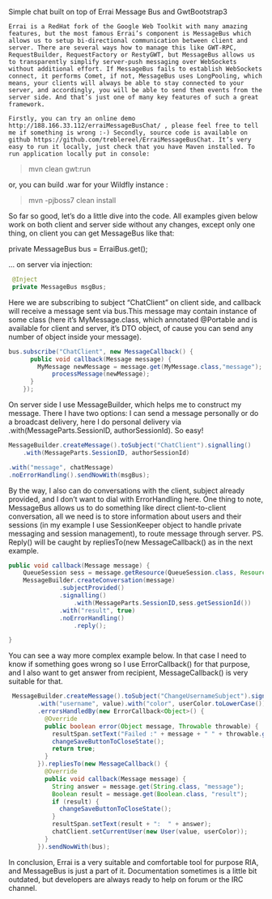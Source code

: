 
Simple chat built on top of Errai Message Bus and GwtBootstrap3

	Errai is a RedHat fork of the Google Web Toolkit with many amazing features, but the most famous Errai’s component is MessageBus which allows us to setup bi-directional communication between client and server. There are several ways how to manage this like GWT-RPC, RequestBuilder, RequestFactory or RestyGWT, but MessageBus allows us to transparently simplify server-push messaging over WebSockets without additional effort. If MessageBus fails to establish WebSockets connect, it performs Comet, if not, MessageBus uses LongPooling, which means, your clients will always be able to stay connected to your server, and accordingly, you will be able to send them events from the server side. And that’s just one of many key features of such a great framework.

	Firstly, you can try an online demo http://188.166.33.112/erraiMessageBusChat/ , please feel free to tell me if something is wrong :-) Secondly, source code is available on github https://github.com/treblereel/ErraiMessageBusChat. It’s very easy to run it locally, just check that you have Maven installed. To run application locally put in console:

>mvn clean gwt:run

or, you can build .war for your Wildfly instance :

> mvn -pjboss7 clean install

So far so good, let’s do a little dive into the code. All examples given below work on both client and server side without any changes, except only one thing, on client you can get MessageBus like that: 

private MessageBus bus = ErraiBus.get();

… on server via injection:

```java
 @Inject
 private MessageBus msgBus;
```

Here we are subscribing to subject “ChatClient” on client side, and callback will receive a message sent via bus.This message may contain instance of some class (here it’s MyMessage.class, which annotated @Portable and is available for client and server, it’s DTO object, of cause you can send any number of object inside your message).

```java
bus.subscribe("ChatClient", new MessageCallback() {
      public void callback(Message message) {
        MyMessage newMessage = message.get(MyMessage.class,"message");
            processMessage(newMessage);
      }
    });
```

On server side I use MessageBuilder, which helps me to construct my message. There I have two options: I can send  a message personally or do a broadcast delivery, here I do personal delivery via .with(MessageParts.SessionID, authorSessionId). So easy!

```java
MessageBuilder.createMessage().toSubject("ChatClient").signalling()
    .with(MessageParts.SessionID, authorSessionId)

.with("message", chatMessage)
.noErrorHandling().sendNowWith(msgBus);
```





By the way, I also can do conversations with the client, subject already provided, and I don’t want to dial with ErrorHandling here. One thing to note, MessageBus allows us to do something like direct client-to-client conversation,  all we need is to store information about users and their sessions (in my example I use SessionKeeper object to handle private messaging and session management), to route message through server.
PS. Reply() will be caught by repliesTo(new MessageCallback() as in the next example.

```java
public void callback(Message message) {
    QueueSession sess = message.getResource(QueueSession.class, Resources.Session.name());
    MessageBuilder.createConversation(message)
			  .subjectProvided()
			  .signalling()
     	  		  .with(MessageParts.SessionID,sess.getSessionId())
			  .with("result", true)
			  .noErrorHandling()
        		  .reply();

}
```

You can see a way more complex example below. In that case I need to know if something goes wrong so I use ErrorCallback() for that purpose, and I also want to get answer from recipient, MessageCallback() is very suitable for that.

```java
 MessageBuilder.createMessage().toSubject("ChangeUsernameSubject").signalling()
        .with("username", value).with("color", userColor.toLowerCase())
        .errorsHandledBy(new ErrorCallback<Object>() {
          @Override
          public boolean error(Object message, Throwable throwable) {
            resultSpan.setText("Failed :" + message + " " + throwable.getMessage());
            changeSaveButtonToCloseState();
            return true;
          }
        }).repliesTo(new MessageCallback() {
          @Override
          public void callback(Message message) {
            String answer = message.get(String.class, "message");
            Boolean result = message.get(Boolean.class, "result");
            if (result) {
              changeSaveButtonToCloseState();
            }
            resultSpan.setText(result + ":  " + answer);
            chatClient.setCurrentUser(new User(value, userColor));
          }
        }).sendNowWith(bus);  
```
In conclusion, Errai is a very suitable and comfortable tool for purpose RIA, and MessageBus is just a part of it. Documentation sometimes is a little bit outdated, but developers are always ready to help on forum or the IRC channel.
